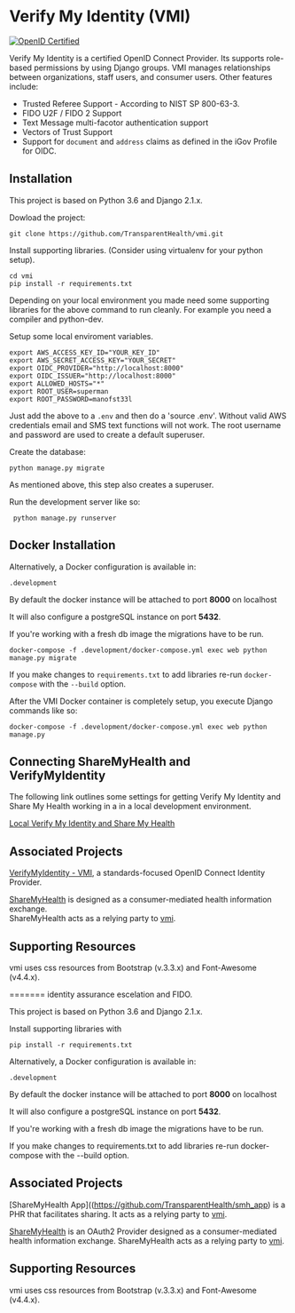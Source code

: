 # Verify My Identity (VMI)

[![OpenID Certified](https://cloud.githubusercontent.com/assets/1454075/7611268/4d19de32-f97b-11e4-895b-31b2455a7ca6.png)](https://openid.net/certification/)

Verify My Identity is a certified OpenID Connect Provider. Its supports role-based permissions by using Django groups. VMI manages relationships between organizations, staff users, and consumer users. Other features include:


* Trusted Referee Support - According to NIST SP 800-63-3.
* FIDO U2F / FIDO 2 Support
* Text Message multi-facotor authentication support 
* Vectors of Trust Support
* Support for `document` and `address` claims as defined in the iGov Profile for OIDC.


Installation
------------

This project is based on Python 3.6 and Django 2.1.x. 

Dowload the project:

    git clone https://github.com/TransparentHealth/vmi.git
   

Install supporting libraries. (Consider using virtualenv for your python setup).

    cd vmi
    pip install -r requirements.txt

Depending on your local environment you made need some supporting libraries
for the above command to run cleanly. For example you need a 
compiler and python-dev.

Setup some local enviroment variables. 


    export AWS_ACCESS_KEY_ID="YOUR_KEY_ID"
    export AWS_SECRET_ACCESS_KEY="YOUR_SECRET"
    export OIDC_PROVIDER="http://localhost:8000"
    export OIDC_ISSUER="http://localhost:8000"
    export ALLOWED_HOSTS="*"
    export ROOT_USER=superman
    export ROOT_PASSWORD=manofst33l

Just add the above to a `.env` and then do a 'source .env'. Without valid 
AWS credentials email and SMS text functions will not work. The root username and password 
are used to create a default superuser.

Create the database:

    python manage.py migrate

As mentioned above, this step also creates a superuser.

Run the development server like so:


     python manage.py runserver




Docker Installation
-------------------

Alternatively, a Docker configuration is available in:

    .development

By default the docker instance will be attached to 
port **8000** on localhost

It will also configure a postgreSQL instance on port **5432**.

If you're working with a fresh db image
the migrations have to be run.

```
docker-compose -f .development/docker-compose.yml exec web python manage.py migrate
```

If you make changes to `requirements.txt` to add libraries re-run 
`docker-compose` with the `--build` option.

After the VMI Docker container is completely setup, you execute Django 
commands like so:


`docker-compose -f .development/docker-compose.yml exec web python manage.py`




Connecting ShareMyHealth and VerifyMyIdentity
---------------------------------------------

The following link outlines some settings for getting Verify My Identity and Share My Health working in
a in a local development environment.

[Local Verify My Identity and Share My Health](https://gist.github.com/whytheplatypus/4b11eec09df978656b9007155a96c7dd)



## Associated Projects

[VerifyMyIdentity - VMI](https://github.com/TransparentHealth/vmi), 
a standards-focused OpenID Connect Identity Provider.

[ShareMyHealth](https://github.com/TransparentHealth/sharemyhealth) is designed as a 
consumer-mediated health information exchange.  
ShareMyHealth acts as a relying party to 
[vmi](https://github.com/TransparentHealth/vmi).

## Supporting Resources

vmi uses css resources from Bootstrap (v.3.3.x) and 
Font-Awesome (v4.4.x). 


=======
identity assurance escelation and FIDO.

This project is based on Python 3.6 and Django 2.1.x.

Install supporting libraries with

    pip install -r requirements.txt
    

Alternatively, a Docker configuration is available in:

    .development

By default the docker instance will be attached to 
port **8000** on localhost

It will also configure a postgreSQL instance on port **5432**.

If you're working with a fresh db image
the migrations have to be run.

If you make changes to requirements.txt to add libraries re-run 
docker-compose with the --build option.

## Associated Projects

[ShareMyHealth App]((https://github.com/TransparentHealth/smh_app) is a PHR that facilitates sharing. It acts as a relying party to
[vmi](https://github.com/TransparentHealth/vmi).


[ShareMyHealth](https://github.com/TransparentHealth/sharemyhealth) is an OAuth2 Provider designed as a 
consumer-mediated health information exchange.  ShareMyHealth acts as a relying party to 
[vmi](https://github.com/TransparentHealth/vmi).




## Supporting Resources

vmi uses css resources from Bootstrap (v.3.3.x) and 
Font-Awesome (v4.4.x). 
